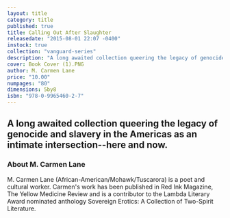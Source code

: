 ```yaml
---
layout: title
category: title
published: true
title: Calling Out After Slaughter
releasedate: "2015-08-01 22:07 -0400"
instock: true
collection: "vanguard-series"
description: "A long awaited collection queering the legacy of genocide and slavery in the Americas as an intimate intersection--here and now."
cover: Book Cover (1).PNG
author: M. Carmen Lane
price: "10.00"
numpages: "80"
dimensions: 5by8
isbn: "978-0-9965460-2-7"
---
```



## A long awaited collection queering the legacy of genocide and slavery in the Americas as an intimate intersection--here and now. 

### About M. Carmen Lane

M. Carmen Lane (African-American/Mohawk/Tuscarora) is a poet and cultural worker. Carmen's work has been published in Red Ink Magazine, The Yellow Medicine Review and is a contributor to the Lambda Literary Award nominated anthology Sovereign Erotics: A Collection of Two-Spirit Literature.




